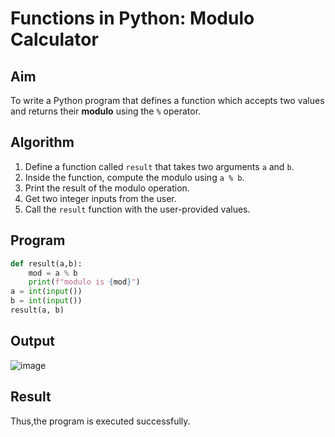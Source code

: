 # Functions in Python: Modulo Calculator

##  Aim
To write a Python program that defines a function which accepts two values and returns their **modulo** using the `%` operator.

##  Algorithm
1. Define a function called `result` that takes two arguments `a` and `b`.
2. Inside the function, compute the modulo using `a % b`.
3. Print the result of the modulo operation.
4. Get two integer inputs from the user.
5. Call the `result` function with the user-provided values.

##  Program

```python
def result(a,b):
    mod = a % b
    print(f"modulo is {mod}")
a = int(input())
b = int(input())
result(a, b)

```

## Output

![image](https://github.com/user-attachments/assets/34e74639-0965-4afc-8e70-cb585cc2f204)

## Result

Thus,the program is executed successfully.
